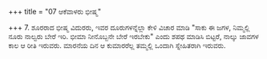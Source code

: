 +++
title = "07 ಆಕೆವಾಳರು ಭೀಷ್ಮ"

+++
7. ಶೂರರಾದ ಭೀಷ್ಮ ವಿದುರರು, ಇವರ ದೂರುಗಳನ್ನೆಲ್ಲಾ ಕೇಳಿ ವಿಚಾರ ಮಾಡಿ "ಸಾಕು ಈ ಜಗಳ, ನಿಮ್ಮಲ್ಲಿ ನೂರು ನಾಲ್ವರು ಬೇರೆ ಇರಿ. ಭೀಮಾ ನೀನೊಬ್ಬನೇ ಬೇರೆ ಇರಬೇಕು" ಎಂದು ಶಪಥ ಮಾಡಿಸಿ ಬಿಟ್ಟರೆ, ನಾಲ್ಕು ಜಾವಗಳ ಕಾಲ ಆ ರೀತಿ ಇರುವರು. ಮಾರನೆಯ ದಿನ ಆ ಕುಮಾರರೆಲ್ಲ ತಮ್ಮಲ್ಲಿ ಒಂದಾಗಿ ಸ್ನೇಹಿತರಾಗಿ ಇರುವರು.